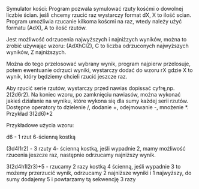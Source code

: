 Symulator kości: 
Program pozwala symulować rzuty kośćmi o dowolnej liczbie ścian. jeśli chcemy rzucić raz wystarczy format dX,
X to ilość scian. 
Program umożliwia rzucanie kilkoma koścmi na raz, wtedy należy użyć formatu (AdX), A to ilość rzutów.

Jest możliwość odrzucenia najwyższych i najniżzych wyników, można to zrobić używając wzoru: (AdXhClZ),
C to liczba odrzuconych najwyższych wyników, Z najniższych. 

Można do tego przelosować wybrany wynik,
program najpierw przelosuje, potem ewentuanie odrzuci wyniki, wystarczy dodać do wzoru rX gdzie X to wynik,
który będziemy chcieli rzucić jeszcze raz.

Aby rzucić serie rzutów, wystarczy przed nawias dopissać cyfrę,np. 2(2d6r2).
Na koniec wzoru, po zamknięciu nawiasów, można wykonać jakieś działanie na wyniku, które wykona się dla sumy każdej serii rzutów.
Dostępne operatory to dzielenie /, dodanie +, odejmowanie -, mnożenie *. Przykład 3(2d6)*2

Przykładowe użycia wzoru:

d6 - 1 rzut 6-ścienną kostką

(3d4l1r2) - 3 rzuty 4- ścienną kostką, jeśli wypadnie 2, mamy możliwość rzucenia jeszcze raz, następnie odrzucamy najniższy wynik.

3(2d4h1l2r3)+5 - rzucamy 2 razy kostką 4 ścienną, jeśli wypadnie 3 to możemy przerzucić wynik, odrzucamy 2 najniższe wyniki i 1 najwyższy,
do sumy dodajemy 5 i powtarzamy tą sekwencję 3 razy

